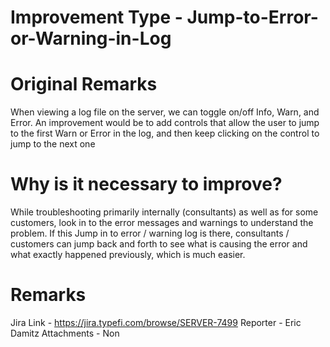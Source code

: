 # Improvement Type - Jump-to-Error-or-Warning-in-Log  

# Original Remarks 

When viewing a log file on the server, we can toggle on/off Info, Warn, and Error. An improvement would be to add controls that allow the user to jump to the first Warn or Error in the log, and then keep clicking on the control to jump to the next one 

# Why is it necessary to improve?

While troubleshooting primarily internally (consultants) as well as for some customers, look in to the error messages and warnings to understand the problem. If this Jump in to error / warning log is there, consultants / customers can jump back and forth to see what is causing the error and what exactly happened previously, which is much easier.



# Remarks 

Jira Link - https://jira.typefi.com/browse/SERVER-7499
Reporter -  Eric Damitz
Attachments - Non

